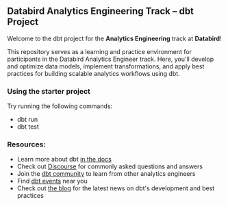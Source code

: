 ## Databird Analytics Engineering Track – dbt Project

Welcome to the dbt project for the **Analytics Engineering** track at **Databird**!

This repository serves as a learning and practice environment for participants in the Databird Analytics Engineer track. Here, you'll develop and optimize data models, implement transformations, and apply best practices for building scalable analytics workflows using dbt.


### Using the starter project

Try running the following commands:
- dbt run
- dbt test


### Resources:
- Learn more about dbt [in the docs](https://docs.getdbt.com/docs/introduction)
- Check out [Discourse](https://discourse.getdbt.com/) for commonly asked questions and answers
- Join the [dbt community](https://getdbt.com/community) to learn from other analytics engineers
- Find [dbt events](https://events.getdbt.com) near you
- Check out [the blog](https://blog.getdbt.com/) for the latest news on dbt's development and best practices